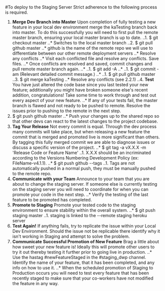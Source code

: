 #To deploy to the Staging Server Strict adherence to the following process is required.
1. **Merge Dev Branch into Master**
Upon completion of fully testing a new feature in your local dev environment merge the kaTesting branch back into master. To do this successfully you will need to first pull the remote master branch, ensuring your local master branch is up to date.
..1. $ git checkout master
..* Switches to the local master branch
..2. $ git pull github master
..* github is the name of the remote repo we will use to differentiate between our other remote deployment servers
..* Resolve any conflicts
..* Visit each conflicted file and resolve any conflicts. Save files.
..* Once conflicts are resolved and saved, commit changes and pull remote master branch again.
..* ..1. $ git add -A
..* ..1. $ git commit -am (Relevant detailed commit message.)
..* ..1. $ git pull github master
..3. $ git merge kaTesting
..* Resolve any conflicts (see 2.2.1)
..4. **Test**
You have just altered the code base since you last tested your new feature; additionally you might have broken someone else's recent addition, congratulations! Take some time to work through and test out every aspect of your new feature.
..* If any of your tests fail, the master branch is flawed and not ready to be pushed to remote. Resolve the issues prior to pushing to the remote in the next step.
5. $ git push github master 
..* Push your changes up to the shared repo so that other devs can react to the latest changes to the project codebase.
2. **Tag Your Release**
Not every commit is equal. Through the dev process many commits will take place, but when releasing a new feature the commit that is merged and promoted live is more significant than others. By tagging this fully merged commit we are able to diagnose issues or discuss a specific version of the project. 
..* $ git tag -a vX.X.X -m 'Release Code or Feature Name'
..1. X.X.X should be an incriminated according to the Versions Numbering Development Policy (ex: FileName-v4.1.1).
..* $ git push github --tags
..1. Tags are not automatically pushed in a normal push, they must be manually pushed to the remote repo.
3. **Communicate with your Team**
Announce to your team that you are about to change the staging server. If someone else is currently testing on the staging server you will need to coordinate for when you can promote your code in the next step. 
..* Verify the testing of the last feature to be promoted has completed.
4. **Promote to Staging**
Promote your tested code to the staging environment to ensure stability within the overall system. 
..* $ git push staging master
..1. staging is linked to the --remote staging heroku server
5. **Test Again!**
If anything fails, try to replicate the issue within your Local Dev Environment. Should the issue not be replicable there identify why it isn't working in Staging and attempt to solve the problem.
6. **Communicate Successful Promotion of New Feature**
Brag a little about how sweet your new feature is! Ideally this will promote other users to try it out thereby testing it further prior to going live in production. 
..* Use the hastag #newFeatureStaged in the #staging_dwp channel. Identify the name of your feature, that it has been completed, and any info on how to use it.
..* When the scheduled promotion of Staging to Production occurs you will need to test every feature that has been recently staged to make sure that your co-workers have not modified the feature in any way.

